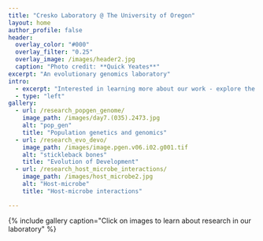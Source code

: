 ```yaml
---
title: "Cresko Laboratory @ The University of Oregon"
layout: home
author_profile: false
header:
  overlay_color: "#000"
  overlay_filter: "0.25"
  overlay_image: /images/header2.jpg
  caption: "Photo credit: **Quick Yeates**"
excerpt: "An evolutionary genomics laboratory"
intro:
  - excerpt: "Interested in learning more about our work - explore the links above"
  - type: "left"
gallery:
  - url: /research_popgen_genome/
    image_path: /images/day7.(035).2473.jpg
    alt: "pop_gen"
    title: "Population genetics and genomics"
  - url: /research_evo_devo/
    image_path: /images/image.pgen.v06.i02.g001.tif
    alt: "stickleback bones"
    title: "Evolution of Development"
  - url: /research_host_microbe_interactions/
    image_path: /images/host_microbe2.jpg
    alt: "Host-microbe"
    title: "Host-microbe interactions"

---
```


{% include gallery caption="Click on images to learn about research in our laboratory" %}
